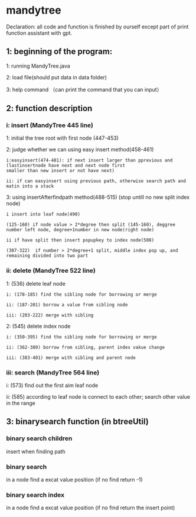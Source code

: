 # mandytree
Declaration: all code and function is finished by ourself except part of print function assistant with gpt.

## 1: beginning of the program: 
1: running MandyTree.java

2: load file(should put data in data folder) 

3: help command （can print the command that you can input）

##
## 2: function description 
### i: insert (MandyTree 445 line)
1: initial the tree root with first node (447-453)

2: judge whether we can using easy insert method(458-461)
    
    i:easyinsert(474-481): if next insert larger than pprevious and (lastinsertnode have next and next node first 
    smaller than new insert or not have next)

    ii: if can easyinsert using previous path, otherwise search path and matin into a stack

3: using insertAfterfindpath method(488-515) (stop untill no new split index node)

    i insert into leaf node(490)

    (125-160) if node value > 2*degree then split (145-160), deggree number left node, degree+1number in new node(right node)

    ii if have split then insert popupkey to index node(508)

    (307-322)  if number > 2*degree+1 split, middle index pop up, and remaining divided into two part

### ii: delete (MandyTree 522 line)

1: (536) delete leaf node

    i: (178-185) find the sibling node for borrowing or merge

    ii: (187-201) borrow a value from sibling node

    iii: (203-222) merge with sibling

2: (545) delete index node

    i: (350-395) find the sibling node for borrowing or merge
    
    ii: (362-380) borrow from sibling, parent index vakue change
    
    iii: (383-401) merge with sibling and parent node

### iii: search (MandyTree 564 line)

i: (573) find out the first aim leaf node

ii: (585) according to leaf node is connect to each other; search other value in the range







##
## 3: binarysearch function (in btreeUtil)
### binary search children
insert when finding path
### binary search
in a node find a excat value position (if no find return -1)
### binary search index
in a node find a excat value position (if no find return the insert point)



